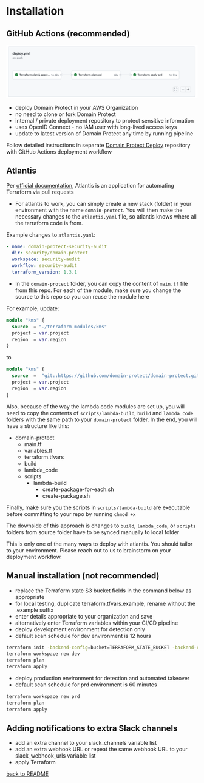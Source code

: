 # Installation

## GitHub Actions (recommended)

<img src="images/pipeline.png">

* deploy Domain Protect in your AWS Organization
* no need to clone or fork Domain Protect
* internal / private deployment repository to protect sensitive information
* uses OpenID Connect - no IAM user with long-lived access keys
* update to latest version of Domain Protect any time by running pipeline

Follow detailed instructions in separate [Domain Protect Deploy](https://github.com/domain-protect/domain-protect-deploy) repository with GitHub Actions deployment workflow

## Atlantis

Per [official documentation](https://www.runatlantis.io/), Atlantis is an application for automating Terraform via pull requests

* For atlantis to work, you can simply create a new stack (folder) in your environment with the name `domain-protect`. You will then make the necessary changes to the `atlantis.yaml` file, so atlantis knows where all the terraform code is from.

Example changes to `atlantis.yaml`:

```yaml
- name: domain-protect-security-audit
  dir: security/domain-protect
  workspace: security-audit
  workflow: security-audit
  terraform_version: 1.3.1
```

* In the `domain-protect` folder, you can copy the content of `main.tf` file from this repo. For each of the module, make sure you change the source to this repo so you can reuse the module here

For example, update:

```terraform
module "kms" {
  source  = "./terraform-modules/kms"
  project = var.project
  region  = var.region
}
```

to

```terraform
module "kms" {
  source  =  "git::https://github.com/domain-protect/domain-protect.git//terraform-modules/kms"
  project = var.project
  region  = var.region
}
```

Also, because of the way the lambda code modules are set up, you will need to copy the contents of `scripts/lambda-build`, `build` and `lambda_code` folders with the same path to your `domain-protect` folder. In the end, you will have a structure like this:

* domain-protect
  * main.tf
  * variables.tf
  * terraform.tfvars
  * build
  * lambda_code
  * scripts
    * lambda-build
      * create-package-for-each.sh
      * create-package.sh

Finally, make sure you the scripts in `scripts/lambda-build` are executable before committing to your repo by running `chmod +x`

The downside of this approach is changes to `build`, `lambda_code`, or `scripts` folders from source folder have to be synced manually to local folder

This is only one of the many ways to deploy with atlantis. You should tailor to your environment. Please reach out to us to brainstorm on your deployment workflow.

## Manual installation (not recommended)

* replace the Terraform state S3 bucket fields in the command below as appropriate
* for local testing, duplicate terraform.tfvars.example, rename without the .example suffix
* enter details appropriate to your organization and save
* alternatively enter Terraform variables within your CI/CD pipeline
* deploy development environment for detection only
* default scan schedule for dev environment is 12 hours

```bash
terraform init -backend-config=bucket=TERRAFORM_STATE_BUCKET -backend-config=key=TERRAFORM_STATE_KEY -backend-config=region=TERRAFORM_STATE_REGION
terraform workspace new dev
terraform plan
terraform apply
```

* deploy production environment for detection and automated takeover
* default scan schedule for prd environment is 60 minutes

```bash
terraform workspace new prd
terraform plan
terraform apply
```

## Adding notifications to extra Slack channels

* add an extra channel to your slack_channels variable list
* add an extra webhook URL or repeat the same webhook URL to your slack_webhook_urls variable list
* apply Terraform

[back to README](../README.md)